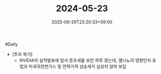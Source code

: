 ﻿---
title: "2024-05-23"
date: 2025-09-29T23:20:33+09:00
lastmod: 2025-10-02T20:01:37+09:00
type: docs
sidebar:
  open: true
weight: 2
---
<div style="display:none">
  <meta property="article:published_time" content="2025-09-29T14:20:33Z" />
  <meta property="article:modified_time" content="2025-10-02T11:01:37Z" />
</div>
#Daily 

- [투자 복기]
	- NVIDIA의 실적발표에 앞서 혼조세를 보인 하루 였는데, 엘니뇨의 영향인지 유럽과 미국의천연가스 및 전력가격 상승세가 심상치 않아 보임
